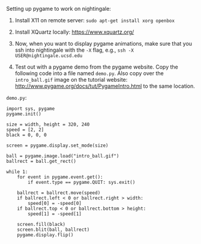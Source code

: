 Setting up pygame to work on nightingale:

1. Install X11 on remote server:
`sudo apt-get install xorg openbox`

2. Install XQuartz locally:
https://www.xquartz.org/

3. Now, when you want to display pygame animations, make sure that you ssh into nightingale with the `-X` flag, e.g., 
`ssh -X USER@nightingale.ucsd.edu`

4. Test out with a pygame demo from the pygame website. Copy the following code into a file named `demo.py`. Also copy over the `intro_ball.gif` image on the tutorial website: http://www.pygame.org/docs/tut/PygameIntro.html to the same location. 

`demo.py`:
```
import sys, pygame
pygame.init()

size = width, height = 320, 240
speed = [2, 2]
black = 0, 0, 0

screen = pygame.display.set_mode(size)

ball = pygame.image.load("intro_ball.gif")
ballrect = ball.get_rect()

while 1:
    for event in pygame.event.get():
        if event.type == pygame.QUIT: sys.exit()

    ballrect = ballrect.move(speed)
    if ballrect.left < 0 or ballrect.right > width:
        speed[0] = -speed[0]
    if ballrect.top < 0 or ballrect.bottom > height:
        speed[1] = -speed[1]

    screen.fill(black)
    screen.blit(ball, ballrect)
    pygame.display.flip()
```



